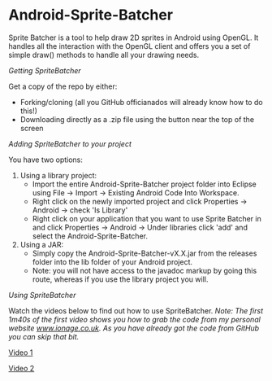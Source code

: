 Android-Sprite-Batcher
======================
Sprite Batcher is a tool to help draw 2D sprites in Android using OpenGL. It handles all the interaction with the OpenGL client and offers you a set of simple draw() methods to handle all your drawing needs.

*Getting SpriteBatcher*

Get a copy of the repo by either:
- Forking/cloning (all you GitHub officianados will already know how to do this!)
- Downloading directly as a .zip file using the button near the top of the screen

*Adding SpriteBatcher to your project*

You have two options:
1. Using a library project:
	- Import the entire Android-Sprite-Batcher project folder into Eclipse using File -> Import -> Existing Android Code Into Workspace. 
	- Right click on the newly imported project and click Properties -> Android -> check 'Is Library'
	- Right click on your application that you want to use Sprite Batcher in and click Properties -> Android -> Under libraries click 'add' and select the Android-Sprite-Batcher.
2. Using a JAR:
	- Simply copy the Android-Sprite-Batcher-vX.X.jar from the releases folder into the lib folder of your Android project.
	- Note: you will not have access to the javadoc markup by going this route, whereas if you use the library project you will.

*Using SpriteBatcher*

Watch the videos below to find out how to use SpriteBatcher. *Note: The first 1m40s of the first video shows you how to grab the code from my personal website www.ionage.co.uk. As you have already got the code from GitHub you can skip that bit.*

[Video 1](http://youtu.be/xc93rN2CGNw "How to use SpriteBatcher 1")

[Video 2](http://youtu.be/cCTi0xvlXGY "How to use SpriteBatcher 2")